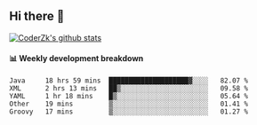 ## Hi there 👋

[![CoderZk's github stats](https://github-readme-stats.vercel.app/api?username=zhoukuo123&show_icons=true&count_private=true)](https://github.com/anuraghazra/github-readme-stats)

#### :bar_chart: Weekly development breakdown

<!--START_SECTION:waka-->
```text
Java     18 hrs 59 mins  ████████████████████▓░░░░   82.07 % 
XML      2 hrs 13 mins   ██▒░░░░░░░░░░░░░░░░░░░░░░   09.58 % 
YAML     1 hr 18 mins    █▒░░░░░░░░░░░░░░░░░░░░░░░   05.64 % 
Other    19 mins         ▒░░░░░░░░░░░░░░░░░░░░░░░░   01.41 % 
Groovy   17 mins         ▒░░░░░░░░░░░░░░░░░░░░░░░░   01.27 % 
```
<!--END_SECTION:waka-->
